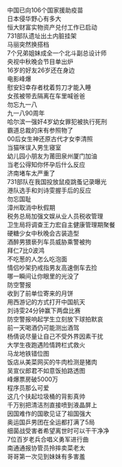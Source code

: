 中国已向106个国家援助疫苗  
日本侵华野心有多大  
恒大财富实物资产兑付工作已启动  
731部队遗址出土内脏挂架  
马丽突然换搭档  
7个兄弟姐妹成全一个北斗副总设计师  
央视中秋晚会节目单出炉  
16岁的好友26岁还在身边  
电影峰爆  
慰安妇幸存者枕着剪刀才能入睡  
女孩被带去隔离在车里喊爸爸  
勿忘九一八  
九一八90周年  
哈尔滨一强奸4岁幼女罪犯被执行死刑  
霸道总裁的床有参照物了  
00后女生神还原古代才女李清照  
当猫咪误入男生寝室  
幼儿园小朋友为莆田泉州厦门加油  
当老公得知你怀孕后什么反应  
济南堵车太严重了  
731部队在我国投放鼠疫跳蚤记录曝光  
港队选手和刘诗雯握手后的反应  
勿忘国耻  
漳州取消中秋假期  
税务总局加强文娱从业人员税收管理  
卫生局将调查王力宏自主健康管理期聚餐  
硬糖少女中秋晚会古装造型  
酒醉男猥亵列车员威胁乘警被拘  
拜仁7比0波鸿  
不吃葱的人怎么吃泡面  
情侣吵架扔戒指男友高速倒车去捡  
哪一瞬间让你眼里的光没了  
防空警报  
收到了前单位寄来的月饼  
用西游记的方式打开中国航天  
刘诗雯24分钟赢下两盘比赛  
防空警报响起学生立刻放下球拍默哀  
前一天喝酒仍可能测出酒驾  
杨倩说尽量让自己不受外界因素干扰  
大学生夜跑遇险情跨栏式救火  
马龙地铁错位图  
饭店从美菜网买的牛肉检测是猪肉  
吴宣仪郎君不如意饭拍路透图  
峰爆票房破5000万  
程序员那么可爱  
这几个扶起垃圾桶的背影真帅  
千万别把清洁剂直接喷到液晶屏上  
因国难作的国歌见证了祖国强大  
奥运国乒男团在全运都打满了5局  
细菌战受害者希望离世时可以干干净净  
7位百岁老兵合唱义勇军进行曲  
南通通报协管员拎摔卖菜老太  
哥哥第一次见到妹妹有多害羞  
